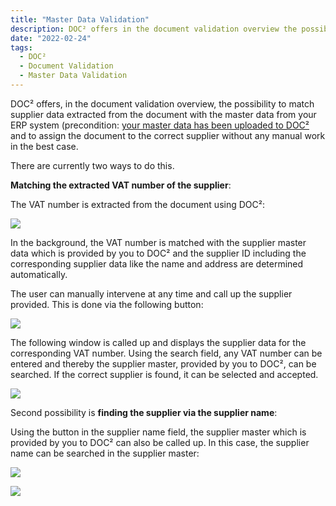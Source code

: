 ```yaml
---
title: "Master Data Validation"
description: DOC² offers in the document validation overview the possibility to match supplier data extracted from the document with the master data from your ERP system and to assign the document to the correct supplier without any manual work in the best case.
date: "2022-02-24"
tags:
  - DOC²
  - Document Validation
  - Master Data Validation
---
```


DOC² offers, in the document validation overview, the possibility to match supplier data extracted from the document with the master data from your ERP system (precondition: [your master data has been uploaded to DOC²](/doc2/settings-master-data-validation/) and to assign the document to the correct supplier without any manual work in the best case.

There are currently two ways to do this.

**Matching the extracted VAT number of the supplier**:

The VAT number is extracted from the document using DOC²:

![](/_images/doc2/DOC2_master-data-validation_1.png)

In the background, the VAT number is matched with the supplier master data which is provided by you to DOC² and the supplier ID including the corresponding supplier data like the name and address are determined automatically.

The user can manually intervene at any time and call up the supplier provided. This is done via the following button:

![](/_images/doc2/image-21.png)

The following window is called up and displays the supplier data for the corresponding VAT number. Using the search field, any VAT number can be entered and thereby the supplier master, provided by you to DOC², can be searched. If the correct supplier is found, it can be selected and accepted.

![](/_images/doc2/image-23-1024x276.png)

Second possibility is **finding the supplier via the supplier name**:

Using the button in the supplier name field, the supplier master which is provided by you to DOC² can also be called up. In this case, the supplier name can be searched in the supplier master:

![](/_images/doc2/image-24.png)

![](/_images/doc2/image-25-1024x192.png)
